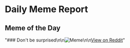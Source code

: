 # Daily Meme Report

## Meme of the Day
"### Don't be surprised\n\n![Meme](https://i.redd.it/2fqas9mdx6xd1.png)\n\n[View on Reddit](https://redd.it/1gcyn1g)"
